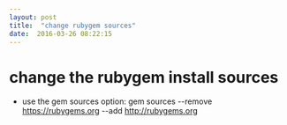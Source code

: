 ```yaml
---
layout: post
title:  "change rubygem sources"
date:  2016-03-26 08:22:15
---
```

# change the rubygem install sources
* use the gem sources option:
    gem sources --remove https://rubygems.org --add http://rubygems.org
